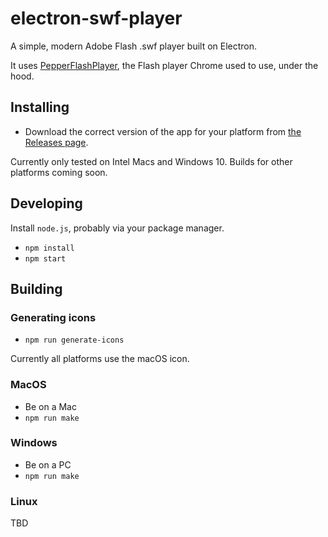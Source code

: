 # electron-swf-player

A simple, modern Adobe Flash .swf player built on Electron.

It uses [PepperFlashPlayer](https://wiki.debian.org/PepperFlashPlayer), the Flash player Chrome used to use, under the hood.

## Installing

- Download the correct version of the app for your platform from [the Releases page](https://github.com/JoeDuncko/electron-swf-player/releases).

Currently only tested on Intel Macs and Windows 10. Builds for other platforms coming soon.

## Developing

Install `node.js`, probably via your package manager.

- `npm install`
- `npm start`

## Building

### Generating icons

- `npm run generate-icons`

Currently all platforms use the macOS icon.

### MacOS

- Be on a Mac
- `npm run make`

### Windows

- Be on a PC
- `npm run make`

### Linux

TBD
